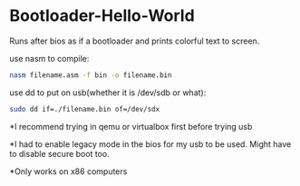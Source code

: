 # Bootloader-Hello-World
Runs after bios as if a bootloader and prints colorful text to screen.

use nasm to compile:
```bash
nasm filename.asm -f bin -o filename.bin
```
use dd to put on usb(whether it is /dev/sdb or what):
```bash
sudo dd if=./filename.bin of=/dev/sdx
```

*I recommend trying in qemu or virtualbox first before trying usb

*I had to enable legacy mode in the bios for my usb to be used. Might have to disable secure boot too.

*Only works on x86 computers


